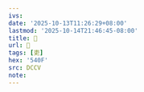 ```yaml
---
ivs:
date: '2025-10-13T11:26:29+08:00'
lastmod: '2025-10-14T21:46:45-08:00'
title: 󰐺
url: 󰐺
tags: [吏]
hex: '540F'
src: DCCV
note:
---
```

